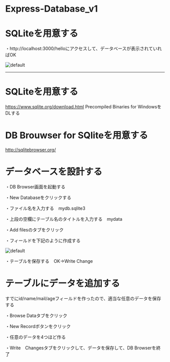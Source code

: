 # Express-Database_v1

# SQLiteを用意する

・http://localhost:3000/helloにアクセスして、データベースが表示されていればOK

![default](https://user-images.githubusercontent.com/28942665/34532614-1a741046-f0fa-11e7-8bdd-22f9dba4b960.JPG)

***

# SQLiteを用意する
https://www.sqlite.org/download.html
Precompiled Binaries for WindowsをDLする

# DB Brouwser for SQliteを用意する
http://sqlitebrowser.org/

# データベースを設計する

・DB Browser画面を起動する

・New Databaseをクリックする

・ファイル名を入力する　mydb.sqlite3

・上段の空欄にテーブル名のタイトルを入力する　mydata

・Add filesのタブをクリック

・フィールドを下記のように作成する

![default](https://user-images.githubusercontent.com/28942665/34533039-c345684a-f0fb-11e7-8bc4-f82b4d0d06d4.JPG)

・テーブルを保存する　OK->Write Change

# テーブルにデータを追加する

すでにid/name/mail/ageフィールドを作ったので、適当な任意のデータを保存する

・Browse Dataタブをクリック

・New Recordボタンをクリック

・任意のデータを4つほど作る

・Write　Changesタブをクリックして、データを保存して、DB Browserを終了
